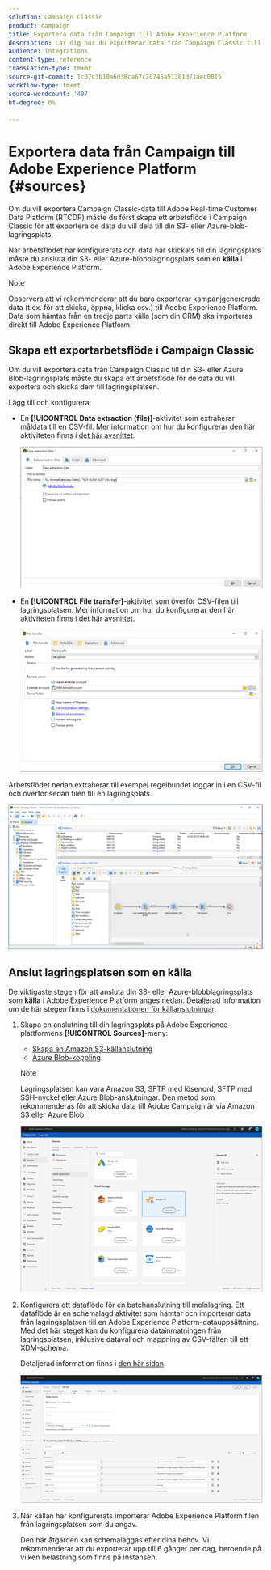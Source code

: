 ```yaml
---
solution: Campaign Classic
product: campaign
title: Exportera data från Campaign till Adobe Experience Platform
description: Lär dig hur du exporterar data från Campaign Classic till Adobe Experience Platform.
audience: integrations
content-type: reference
translation-type: tm+mt
source-git-commit: 1c07c3b10a6d38ca67c20746a51301d71aec0015
workflow-type: tm+mt
source-wordcount: '497'
ht-degree: 0%

---
```



# Exportera data från Campaign till Adobe Experience Platform {#sources}

Om du vill exportera Campaign Classic-data till Adobe Real-time Customer Data Platform (RTCDP) måste du först skapa ett arbetsflöde i Campaign Classic för att exportera de data du vill dela till din S3- eller Azure-blob-lagringsplats.

När arbetsflödet har konfigurerats och data har skickats till din lagringsplats måste du ansluta din S3- eller Azure-blobblagringsplats som en **källa** i Adobe Experience Platform.

>[!NOTE]
>
>Observera att vi rekommenderar att du bara exporterar kampanjgenererade data (t.ex. för att skicka, öppna, klicka osv.) till Adobe Experience Platform. Data som hämtas från en tredje parts källa (som din CRM) ska importeras direkt till Adobe Experience Platform.

## Skapa ett exportarbetsflöde i Campaign Classic

Om du vill exportera data från Campaign Classic till din S3- eller Azure Blob-lagringsplats måste du skapa ett arbetsflöde för de data du vill exportera och skicka dem till lagringsplatsen.

Lägg till och konfigurera:

* En **[!UICONTROL Data extraction (file)]**-aktivitet som extraherar måldata till en CSV-fil. Mer information om hur du konfigurerar den här aktiviteten finns i [det här avsnittet](../../workflow/using/extraction--file-.md).

   ![](assets/rtcdp-extract-file.png)

* En **[!UICONTROL File transfer]**-aktivitet som överför CSV-filen till lagringsplatsen. Mer information om hur du konfigurerar den här aktiviteten finns i [det här avsnittet](../../workflow/using/file-transfer.md).

   ![](assets/rtcdp-file-transfer.png)

Arbetsflödet nedan extraherar till exempel regelbundet loggar in i en CSV-fil och överför sedan filen till en lagringsplats.

![](assets/aep-export.png)

## Anslut lagringsplatsen som en källa

De viktigaste stegen för att ansluta din S3- eller Azure-blobblagringsplats som **källa** i Adobe Experience Platform anges nedan. Detaljerad information om de här stegen finns i [dokumentationen för källanslutningar](https://experienceleague.adobe.com/docs/experience-platform/sources/home.html).

1. Skapa en anslutning till din lagringsplats på Adobe Experience-plattformens **[!UICONTROL Sources]**-meny:

   * [Skapa en Amazon S3-källanslutning](https://experienceleague.adobe.com/docs/experience-platform/sources/ui-tutorials/create/cloud-storage/s3.html)
   * [Azure Blob-koppling](https://experienceleague.adobe.com/docs/experience-platform/sources/connectors/cloud-storage/blob.html)

   >[!NOTE]
   >
   >Lagringsplatsen kan vara Amazon S3, SFTP med lösenord, SFTP med SSH-nyckel eller Azure Blob-anslutningar. Den metod som rekommenderas för att skicka data till Adobe Campaign är via Amazon S3 eller Azure Blob:

   ![](assets/rtcdp-connector.png)

1. Konfigurera ett dataflöde för en batchanslutning till molnlagring. Ett dataflöde är en schemalagd aktivitet som hämtar och importerar data från lagringsplatsen till en Adobe Experience Platform-datauppsättning. Med det här steget kan du konfigurera datainmatningen från lagringsplatsen, inklusive dataval och mappning av CSV-fälten till ett XDM-schema.

   Detaljerad information finns i [den här sidan](https://experienceleague.adobe.com/docs/experience-platform/sources/ui-tutorials/dataflow/cloud-storage.html).

   ![](assets/rtcdp-map-xdm.png)

1. När källan har konfigurerats importerar Adobe Experience Platform filen från lagringsplatsen som du angav.

   Den här åtgärden kan schemaläggas efter dina behov. Vi rekommenderar att du exporterar upp till 6 gånger per dag, beroende på vilken belastning som finns på instansen.
